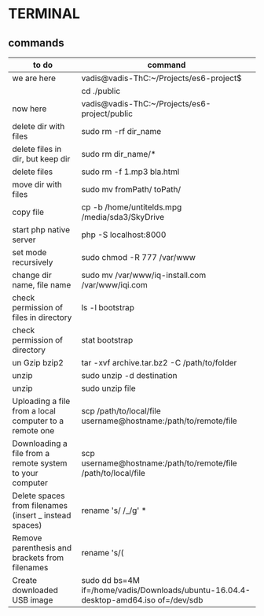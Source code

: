 # TERMINAL
## commands
|to do                                                   |command                                                        |
|--------------------------------------------------------|---------------------------------------------------------------|
|we are here                                             |vadis@vadis-ThC:~/Projects/es6-project$                        |
|                                                        |cd ./public                                                    |
|now here                                                |vadis@vadis-ThC:~/Projects/es6-project/public                  |
|delete dir with files                                   |sudo rm -rf dir_name                                           |
|delete files in dir, but keep dir                       |sudo rm dir_name/*                                             |
|delete files                                            |sudo rm -f 1.mp3 bla.html                                      |
|move dir with files                                     |sudo mv fromPath/ toPath/                                      |
|copy file                                               |cp -b /home/untitelds.mpg /media/sda3/SkyDrive                 |
|start php native server                                 |php -S localhost:8000                                          |
|set mode recursively                                    |sudo chmod -R 777 /var/www                                     |
|change dir name, file name                              |sudo mv /var/www/iq-install.com /var/www/iqi.com               |
|check permission of files in directory                  |ls -l bootstrap                                                |
|check permission of directory                           |stat bootstrap                                                 |
|un Gzip bzip2                                           |tar -xvf archive.tar.bz2 -C /path/to/folder                    |
|unzip                                                   |sudo unzip -d destination                                      |
|unzip                                                   |sudo unzip file                                                |
|Uploading a file from a local computer to a remote one  |scp /path/to/local/file username@hostname:/path/to/remote/file |
|Downloading a file from a remote system to your computer|scp username@hostname:/path/to/remote/file /path/to/local/file |
|Delete spaces from filenames (insert _ instead spaces)  |rename 's/ /_/g' *                                             |
|Remove parenthesis and brackets from filenames          |rename 's/\(|\[|\]|\)//g' *                                    |
|Create downloaded USB image                             |sudo dd bs=4M if=/home/vadis/Downloads/ubuntu-16.04.4-desktop-amd64.iso of=/dev/sdb |

